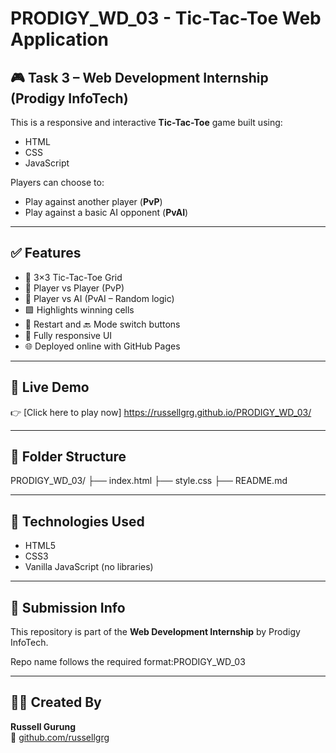 # PRODIGY_WD_03 - Tic-Tac-Toe Web Application

## 🎮 Task 3 – Web Development Internship (Prodigy InfoTech)

This is a responsive and interactive **Tic-Tac-Toe** game built using:
- HTML
- CSS
- JavaScript

Players can choose to:
- Play against another player (**PvP**)
- Play against a basic AI opponent (**PvAI**)

---

## ✅ Features

- 🧠 3×3 Tic-Tac-Toe Grid
- 👤 Player vs Player (PvP)
- 🤖 Player vs AI (PvAI – Random logic)
- 🟩 Highlights winning cells
- 🔁 Restart and 🔙 Mode switch buttons
- 📱 Fully responsive UI
- 🌐 Deployed online with GitHub Pages

---

## 🚀 Live Demo

👉 [Click here to play now] https://russellgrg.github.io/PRODIGY_WD_03/

---

## 📁 Folder Structure
PRODIGY_WD_03/
├── index.html
├── style.css
├── README.md

---

## 🧠 Technologies Used

- HTML5
- CSS3
- Vanilla JavaScript (no libraries)

---

## 📌 Submission Info

This repository is part of the **Web Development Internship** by Prodigy InfoTech.

Repo name follows the required format:PRODIGY_WD_03

---

## 🙋‍♂️ Created By

**Russell Gurung**  
🔗 [github.com/russellgrg](https://github.com/russellgrg)